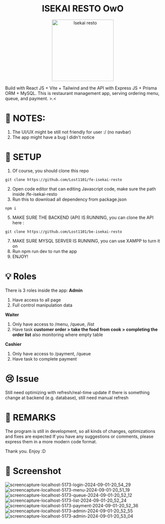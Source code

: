 <h1 align="center">ISEKAI RESTO OwO</h1>

<p align="center">
  <img src="https://github.com/user-attachments/assets/8cf0f3a0-a2de-4b25-ab3b-780615e331ec" alt="Isekai resto" width="200"/>
</p>

Build with React JS + Vite + Tailwind and the API with Express JS + Prisma ORM + MySQL. This is restaurant management app, serving ordering menu, queue, and payment. >.&lt;

# 📝 NOTES:

1. The UI/UX might be still not friendly for user :/ (no navbar)
2. The app might have a bug I didn't notice

# 🔌 SETUP
1. Of course, you should clone this repo
```
git clone https://github.com/Lost1101/fe-isekai-resto
```
2. Open code editor that can editing Javascript code, make sure the path inside /fe-isekai-resto
3. Run this to download all dependency from package.json
```
npm i
```  
5. MAKE SURE THE BACKEND (API) IS RUNNING, you can clone the API here :
```
git clone https://github.com/Lost1101/be-isekai-resto
``` 
7. MAKE SURE MYSQL SERVER IS RUNNING, you can use XAMPP to turn it on
8. Run npm run dev to run the app
9. ENJOY!

# 💡 Roles

There is 3 roles inside the app:
**Admin**
1. Have access to all page
2. Full control manipulation data

**Waiter**
1. Only have access to /menu, /queue, /list
2. Have task **customer order > take the food from cook > completing the order list** also monitoring where empty table

**Cashier**
1. Only have access to /payment, /queue
2. Have task to complete payment

# 😢 Issue
Still need optimizing with refresh/real-time update if there is something change at backend (e.g. database), still need manual refresh

# 🔭 REMARKS
The program is still in development, so all kinds of changes, optimizations and fixes are expected
If you have any suggestions or comments, please express them in a more modern code format.

Thank you. Enjoy :D

# 📸 Screenshot
![screencapture-localhost-5173-login-2024-09-01-20_54_29](https://github.com/user-attachments/assets/0d300c5e-980b-42d3-84dc-0427883dfa33)
![screencapture-localhost-5173-menu-2024-09-01-20_51_19](https://github.com/user-attachments/assets/a17731d2-57ea-471c-956d-f998122f5b50)
![screencapture-localhost-5173-queue-2024-09-01-20_52_12](https://github.com/user-attachments/assets/05d3ec75-5f35-4da7-9b48-5b5651bde194)
![screencapture-localhost-5173-list-2024-09-01-20_52_24](https://github.com/user-attachments/assets/3d21cb09-9df6-42d7-a09c-a17135ee3c38)
![screencapture-localhost-5173-payment-2024-09-01-20_52_36](https://github.com/user-attachments/assets/871304fe-4648-4798-9fca-725a283cb251)
![screencapture-localhost-5173-admin-2024-09-01-20_52_55](https://github.com/user-attachments/assets/b31b6b81-e359-4b24-92fc-438c7f4b8c40)
![screencapture-localhost-5173-admin-2024-09-01-20_53_04](https://github.com/user-attachments/assets/e529efc7-8cb5-4d82-8e72-295693106c26)

